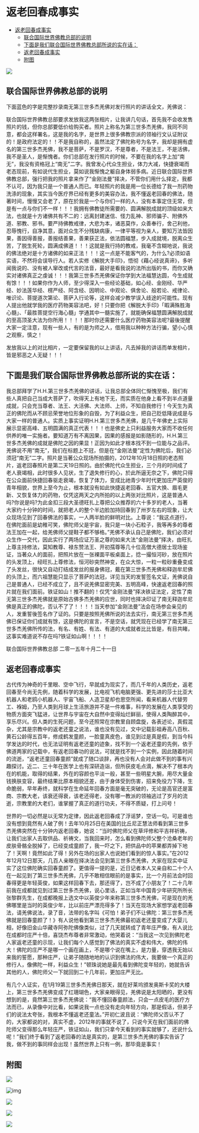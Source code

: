# 返老回春成事实

- [返老回春成事实](#返老回春成事实)
  - [联合国际世界佛教总部的说明](#联合国际世界佛教总部的说明)
  - [下面是我们联合国际世界佛教总部所说的实在话：](#下面是我们联合国际世界佛教总部所说的实在话)
  - [返老回春成事实](#返老回春成事实-1)
  - [附图](#附图)

![](https://s2.loli.net/2022/04/07/ADRVtLYGJSp2zn1.png)

## 联合国际世界佛教总部的说明

下面蓝色的字是完整抄录南无第三世多杰羌佛对发行照片的讲话全文，羌佛说：

联合国际世界佛教总部要求发放我这两张相片，让我讲几句话，首先我不会收发售照片的钱，但你总部要低价给购买者。照片上称名为第三世多杰羌佛，我同不同意，都会这样署名，这是我的名字，是世界上很多佛教宗派的领袖行文认证附议的！是政府法定的！！不是我自称的，虽然法定了佛陀称号为名字，我却是拥有虚名的第三世多杰羌佛，我不是菩萨，不是罗汉，不是尊者，不是法王，不是活佛，我不是圣人，是惭愧者。你们总部在发行照片的时候，不要在我的名字上加“南无”，我没有资格冠上“南无”二字。我曾发心代众生担业，体力大减，快捷衰竭而老态现前，有如说代生担业，莫如说我惭愧之躯自身体弱多病。近日联合国际世界佛教总部，强行把我的照片拿来作了“金刚法曼”择决，不管你们用什么择定，我都不认可，因为我只是一个普通人而已。年轻照片的我是用一位长德给了我一剂药物洗涤的现象，其实当今医疗界已经有更多的美容办法，我不懂返老回春的佛法，随著时间，慢慢又会老了，原在於我是一个与你们一样的人，没有本事定住无常，但是有一点与你们不一样！！！我拥有佛教徒所需要的、圆满解脱成就的顶级如来大法，也就是十方诸佛共有不二的：远离封建迷信、怪力乱神、邪师骗子、附佛外道、邪教、邪书。要严持佛教戒律，大悲为本，诸恶莫作，众善奉行，舍己利他，忍辱愧行，自净其意，面对众生不分残缺病康，一律平等视为亲人，要知万法皆因果，善因得善报，善报结善果，善果获正法，依法圆福慧，步入成就境，脱离众生苦，了脱生死轮，圆满成佛道！！！这就是我行持的教戒，我毫不含糊地说，我说的佛法绝对是十方诸佛的如来正法！！！这一点是不能客气的，为什么?必须如语实语，不然将会误导行人。若人实修《解脱大手印》，悟彻《藉心经说真谛》，多听闻我说的、没有被人窜改或代言的法音，最好是看我说的法所出版的书，而你又确实对诸佛真正之虔诚！！！我第三世多杰羌佛保证你学到大法福慧达圆，今生成就有馀！！！如果你作为人师，至少得深入一些经论基础，如心经、金刚经、华严经、妙法莲华经、楞严经、阿含经、因明论、中观论、俱舍论、般若论、戒律论、唯识论、菩提道次第论、菩萨入行论等，这样会减少教学误入歧途的可能性。现有人提出他就学我的医疗药物美容法吧，好！只要你把《解脱大手印》「暇满殊胜海心髓」、「最胜菩提空行海心髓」学通其中一髓实施了，就能确保福慧圆满解脱成就的至高顶圣大法为你所用！！！！那时你还需要什么医疗药物美容法呢?最後提醒大家一定注意，现有一些人，有的是为师之人，借用我以种种方法行骗，望小心慎之观察，慎之！

发放我以上的对比相片，一定要保留我的以上讲话，凡去掉我的讲话而单发相片，皆是邪恶之人无疑！！！

## 下面是我们联合国际世界佛教总部所说的实在话：

我总部拜学了H.H.第三世多杰羌佛的讲话，让我总部全体同仁惭愧至极，我们有些人真把自己当成大菩萨了，吹得天上有地下无，而实质在他身上看不到半点道量成就，只会充当尊者、法王、大活佛、大法师、上师，不知自我修行！今天生为真正的佛陀而从不顾忌荣誉地位形象的自毁，为了利益众生，把自己贬低降说成是与大家一样的普通人。实质上事实证明H.H.第三世多杰羌佛，是几千年佛史上实际展示显密高峰、五明圆满的真正代表！！！也是佛史上只利益服务大家而不收任何供养的唯一实施者。要知道万有不离因果，因果的感报是如影随形的，H.H.第三世多杰羌佛的成就是佛陀之因的果显！正因为如此才根本找不到一位能与之品评。羌佛说不用“南无”，我们在标题上不冠，但是在“金刚法曼”定性为佛陀后，我们必须冠“南无”二字。照片是当著公众现场所拍摄的，2012年10月18日照的老态照片，返老回春照片是第二天19日照的。由於佛陀代众生担业，三个月的时间成了老人衰竭相，此时很多人见状，生了退失修行的心，於此所逼无奈之下，佛陀只得在公众面前快捷回春驱走衰竭，恢复了体力，变成比祂青少年时代更加庄严英俊的青年相貌，世界上至今为止，根本就没有如此快捷返老回春、五官大换、眉毛更新、又恢复体力的药物，仅凭这两天之内所拍的以上两张对比照片，这是普通人吗?你说是吗?为此金扣三段大圣德旺扎上尊把公众推荐的六十多岁的老人，当著大家约十分钟的时间，就把老人的整个半边脸加持回春到了卅岁左右的现象，让大众现场见到了回春佛法的事实，一人两半脸的鲜明对比。上尊说：“我这点道行，在佛陀面前是幼稚可笑，佛陀师父是宇宙，我只是一块小石粒子，我等再多的尊者法王加在一起，给羌佛师父提鞋子都不够格。”羌佛不承认自己是佛陀，我们必须对众生作一交代，因此实行了两场应证万圣之尊的如来大法“金刚法曼”择决，由旺扎上尊主持修法，莫知教尊、禄东赞法王、开初孺尊等几十位高僧大德居士现场鉴证，当著众人的面前，把照片放在一张裸面平板桌面上，捻一撮恒河砂，放在照片的头发顶上，经旺扎上尊修法，恒河砂突然神变，在众大惊，一粒一粒砂重叠变成了头发丝，很快又自动打结成发丝的报身佛冠，戴在第三世多杰羌佛和释迦牟尼佛的头顶上，而六祖慧能只显示了菩萨的法冠，详见当天的发誓签名文证，羌佛说自己是普通人，已经不成立了，且不说羌佛显密完美、五明高峰，快速返老回春的照片就在我们面前。铁证如山！推不翻的！仅凭“金刚法曼”择决铁证法定，定性了南无第三世多杰羌佛就是原始古佛多杰羌佛的应世，同时也择决印证了南无释迦牟尼佛是真正的佛陀，否认不了了！！！！当天参加“金刚法曼”法会在场参会亲见的人，发重誓後签名作了证的。只要是按照羌佛所说的法去实行，南无第三世多杰羌佛已保证你们成就有馀，这是佛陀的宣言，不是空话，就凭现在已经学了南无第三世多杰羌佛所传的法，有名、有姓、有法、有道的大成就者比比皆是，有目共睹，这事实难道说不存在吗?铁证如山啊！！！！

联合国际世界佛教总部
二零一五年十月二十一日

## 返老回春成事实

古代传为神奇的千里眼、空中飞行，早就成为现实了，而几千年的人类历史，返老回春至今尚无先例，随着科学的发展，比电视飞机电脑更强、更先进的莎士比亚大机器人和老鸥小机器人、宇宙飞船、人造卫星却也思空所闻，看来机器人代替劳工、褓姆，乃至人类到月球上生活旅游并不是一件难事，科学的发展在人类享受的物质方面突飞猛进，让世界与宇宙在大自然中变得灿烂鲜丽，使得人类陶醉其中，享乐尽兴。但人类的生死问题，至今还照常在宗教里自顾盘旋，各表述论，真假混杂，尤其是宗教中的返老还童之说法，谁也没有见过，文中记载彭祖寿高八百秋、黄石公龄得五百年，修成鹤发童颜，一脸童真皮色，谁见到过是真是假，到当今科学发达的时代，也无法证明有返老还童的迹象，找不到一个返老还童的先例，依于佛道两家的记载中，有返老回春功的说法，可就是找不到一个实例，因此随着时间的流逝，“返老还童回春童颜”就成了随口谈辞，再也没有人会对此做不到的事有兴趣探讨。近二、三十年在医学上也有深研造诣，但所获皮毛点滴，解决不了根本内在的机能，取得的结果，外在的容颜也平淡一般，甚至一些明星大腕，用尽大量金钱换肤变容，最终结果比原本相貌还差，由于身体受到伤害，招来免役力下降，生命脆弱，早年寿终，就科学在生命延年回春方面是毫无突破的，无论是高官还是富商、宗教大老，该衰还得衰，该老还得老，没有哪一教派的领袖逃过了岁月的流逝，宗教里的大老们，谁掌握了真正的道行功夫，不得不质疑，打上问号！

世界的一切必然是以无常为定律，因此返老回春成了浮谣梦，空话一句。可是谁也没有想到竟然有人破了例！去年10月25日在美国的比丘尼正慧法师看到第三世多杰羌佛突然在十分钟内返老回春，她说：“当时佛陀师父在草坪修和平吉祥祈祷，让我们出家人去取供品、祈祷文，当我回来时，怎么看到佛陀师父整个沧桑老年的皮肤骨骼全脱掉了，已经变成童颜了，我一吓之下，把供品中的苹果都弄掉下地了！天啊！竟然如此了得！另外在场的出家人也说她们看到的惊人事实。”在2012年12月12日那天，几百人亲眼在择决法会见到第三世多杰羌佛，大家在现实中证实了这位佛陀确实回春童颜了。更值得一提的是，近日记者本人又亲自和二十个人在一起见到了第三世多杰羌佛，几乎不敢相信眼前的是事实，比一个月前法会时回春得更是年轻英俊，如果这样回春下去，那还得了，岂不成了小朋友了！二十几年前我在成都就见到过第三世多杰羌佛，说心里话，正如当年中国青少年研究所所长张黎群先生，在成都晚报上选文中以英俊少年来称第三世多杰羌佛，可是现在的羌佛哪里是当时的英俊少年，比以前庄严漂亮得多了！当天在现场大家想学返老回春法，请羌佛说法，录了音，法带的名字叫《可怕！弟子们不让佛陀：第三世多杰羌佛就是回春童颜了！》有人说他看到第三世多杰羌佛最初返老还童变成了大婴儿相，好像旧金山华藏寺阿弥陀佛像类似，过了几天就转成了青年庄严像，有人说比在成都时庄严十倍，喜饶杰布尊者非常激动，他哭着说：“当我这一次见到佛陀老人家返老还童的示现，让我们每个人感觉到了佛法的真实不虚和伟大，佛陀的伟大！佛陀的庄严不是哪一个画在画上，不是哪个说在嘴上，是力量，穿透我无始以来我的誓愿，那种庄严，让弟子随随地地的认识到佛法的伟大，我要做一个真正的修行人，像佛陀一样，利益众生！”顿珠说她是最先看到佛陀变年轻的，她就告诉其他的人，佛陀师父一下就回到二十几年前，更加庄严无比。

有几个人证实，在1月19第三世多杰羌佛日那天，就在好莱坞颁发奥斯卡奖的大楼上，第三世多杰羌佛变成了红珊瑚色，大家亲眼得见，羌佛说是太阳晒的，更没有想到的是，竟然第三世多杰羌佛说：“我不懂回春童颜法，只会一点皮毛的医疗方法而已，从录像中对比看，如果说我一点也没有走向年轻方向，那是假话，但弟子们的说法太夸张，我根本不懂返老还童法。”开初仁波且说：“佛陀师父否认不了的，大家都说的对，真实不虚，2012年的事就不说了，只说今天在我们面前的佛陀师父变得那么年轻庄严，铁证如山，我们只拿今天看到的事实就够了，还说什么呢！”我们终于看到了返老回春的法是真实的，是第三世多杰羌佛的事实告诉了我，做不到的事同样会出现！虽然世界上只有一例，那毕竟是事实！

## 附图

![](https://s2.loli.net/2022/04/07/ofiHc2hteFBRynU.png)

![img](https://s2.loli.net/2022/04/07/L4Cc7Rn9FmtBgSv.jpg)

![](https://s2.loli.net/2022/04/07/q9fIeTCnjYaprVk.png)

![](https://s2.loli.net/2022/04/07/6kYnZPlBeD4Aumo.png)

![](https://s2.loli.net/2022/04/07/ROaU3oC5NnegEMJ.png)
